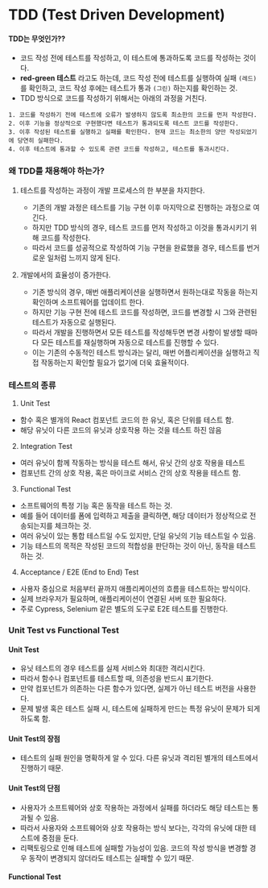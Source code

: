 # TDD (Test Driven Development)

#### TDD는 무엇인가??

-   코드 작성 전에 테스트를 작성하고, 이 테스트에 통과하도록 코드를 작성하는 것이다.
-   **red-green 테스트** 라고도 하는데, 코드 작성 전에 테스트를 실행하여 실패 `(레드)` 를 확인하고, 코드 작성 후에는 테스트가 통과 `(그린)` 하는지를 확인하는 것.
-   TDD 방식으로 코드를 작성하기 위해서는 아래의 과정을 거친다.

```
1. 코드를 작성하기 전에 테스트에 오류가 발생하지 않도록 최소한의 코드를 먼저 작성한다.
2. 이후 기능을 정상적으로 구현했다면 테스트가 통과되도록 테스트 코드를 작성한다.
3. 이후 작성된 테스트를 실행하고 실패를 확인한다. 현재 코드는 최소한의 양만 작성되었기에 당연히 실패한다.
4. 이후 테스트에 통과할 수 있도록 관련 코드를 작성하고, 테스트를 통과시킨다.
```

### 왜 TDD를 채용해야 하는가?

1. 테스트를 작성하는 과정이 개발 프로세스의 한 부분을 차지한다.

    - 기존의 개발 과정은 테스트를 기능 구현 이후 마지막으로 진행하는 과정으로 여긴다.
    - 하지만 TDD 방식의 경우, 테스트 코드를 먼저 작성하고 이것을 통과시키기 위해 코드를 작성한다.
    - 따라서 코드를 성공적으로 작성하여 기능 구현을 완료했을 경우, 테스트를 번거로운 일처럼 느끼지 않게 된다.

2. 개발에서의 효율성이 증가한다.

    - 기존 방식의 경우, 매번 애플리케이션을 실행하면서 원하는대로 작동을 하는지 확인하며 소프트웨어를 업데이트 한다.
    - 하지만 기능 구현 전에 테스트 코드를 작성하면, 코드를 변경할 시 그와 관련된 테스트가 자동으로 실행된다.
    - 따라서 개발을 진행하면서 모든 테스트를 작성해두면 변경 사항이 발생할 때마다 모든 테스트를 재실행하며 자동으로 테스트를 진행할 수 있다.
    - 이는 기존의 수동적인 테스트 방식과는 달리, 매번 어플리케이션을 실행하고 직접 작동하는지 확인할 필요가 없기에 더욱 효율적이다.

### 테스트의 종류

1. Unit Test

-   함수 혹은 별개의 React 컴포넌트 코드의 한 유닛, 혹은 단위를 테스트 함.
-   해당 유닛이 다른 코드의 유닛과 상호작용 하는 것을 테스트 하진 않음

2. Integration Test

-   여러 유닛이 함께 작동하는 방식을 테스트 해서, 유닛 간의 상호 작용을 테스트
-   컴포넌트 간의 상호 작용, 혹은 마이크로 서비스 간의 상호 작용을 테스트 함.

3. Functional Test

-   소프트웨어의 특정 기능 혹은 동작을 테스트 하는 것.
-   예를 들어 데이터를 폼에 입력하고 제출을 클릭하면, 해당 데이터가 정상적으로 전송되는지를 체크하는 것.
-   여러 유닛이 있는 통합 테스트일 수도 있지만, 단일 유닛의 기능 테스트일 수 있음.
-   기능 테스트의 목적은 작성된 코드의 적합성을 판단하는 것이 아닌, 동작을 테스트 하는 것.

4. Acceptance / E2E (End to End) Test

-   사용자 중심으로 처음부터 끝까지 애플리케이션의 흐름을 테스트하는 방식이다.
-   실제 브라우저가 필요하며, 애플리케이션이 연결된 서버 또한 필요하다.
-   주로 Cypress, Selenium 같은 별도의 도구로 E2E 테스트를 진행한다.

### Unit Test vs Functional Test

#### Unit Test

-   유닛 테스트의 경우 테스트를 실제 서비스와 최대한 격리시킨다.
-   따라서 함수나 컴포넌트를 테스트할 때, 의존성을 반드시 표기한다.
-   만약 컴포넌트가 의존하는 다른 함수가 있다면, 실제가 아닌 테스트 버전을 사용한다.
-   문제 발생 혹은 테스트 실패 시, 테스트에 실패하게 만드는 특정 유닛이 문제가 되게 하도록 함.

#### Unit Test의 장점

-   테스트의 실패 원인을 명확하게 알 수 있다. 다른 유닛과 격리된 별개의 테스트에서 진행하기 때문.

#### Unit Test의 단점

-   사용자가 소프트웨어와 상호 작용하는 과정에서 실패를 하더라도 해당 테스트는 통과될 수 있음.
-   따라서 사용자와 소프트웨어와 상호 작용하는 방식 보다는, 각각의 유닛에 대한 테스트에 중점을 둔다.
-   리팩토링으로 인해 테스트에 실패할 가능성이 있음. 코드의 작성 방식을 변경할 경우 동작이 변경되지 않더라도 테스트는 실패할 수 있기 때문.


#### Functional Test